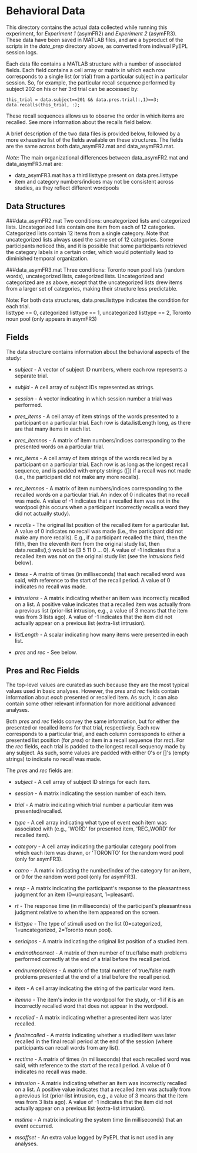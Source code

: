 # Behavioral Data

This directory contains the actual data collected while running this
experiment, for _Experiment 1_ (asymFR2) and _Experiment 2_
(asymFR3).  These data have been saved in MATLAB files, and are a
byproduct of the scripts in the *data_prep* directory above, as
converted from indivual PyEPL session logs.

Each data file contains a MATLAB structure with a number of associated
fields.  Each field contains a cell array or matrix in which each row
corresponds to a single list (or trial) from a particular subject in a
particular session.  So, for example, the particular recall sequence
performed by subject 202 on his or her 3rd trial can be accessed by:
```
this_trial = data.subject==201 && data.pres.trial(:,1)==3;
data.recalls(this_trial, :);
```
These recall sequences allows us to observe the order in which items
are recalled.  See more information about the recalls field below.

A brief description of the two data files is provided below, followed
by a more exhaustive list of the fields available on these
structures. The fields are the same across both data_asymFR2.mat and
data_asymFR3.mat.

_Note:_ The main organizational differences between data_asymFR2.mat
and data_asymFR3.mat are:
* data_asymFR3.mat has a third listtype present on data.pres.listtype
* item and category numbers/indices may not be consistent across
studies, as they reflect different wordpools

## Data Structures

###data_asymFR2.mat
  Two conditions: uncategorized lists and categorized lists.
  Uncategorized lists contain one item from each of 12 categories.
  Categorized lists contain 12 items from a single category.  Note
  that uncategorized lists always used the same set of 12 categories.
  Some participants noticed this, and it is possible that some
  participants retrieved the category labels in a certain order, which
  would potentially lead to diminished temporal organization.

###data_asymFR3.mat
  Three conditions: Toronto noun pool lists (random words),
  uncategorized lists, categorized lists.  Uncategorized and
  categorized are as above, except that the uncategorized lists drew
  items from a larger set of categories, making their structure less
  predictable.

Note: For both data structures, data.pres.listtype indicates the condition for each trial.  
listtype == 0, categorized
listtype == 1, uncategorized
listtype == 2, Toronto noun pool (only appears in asymFR3) 


## Fields

The data structure contains information about the behavioral aspects
of the study:

* *subject* - A vector of subject ID numbers, where each row
   represents a separate trial.

* *subjid* - A cell array of subject IDs represented as strings.

* *session* - A vector indicating in which session number a trial was
   performed.

* *pres_items* - A cell array of item strings of the words presented
   to a participant on a particular trial.  Each row is
   data.listLength long, as there are that many items in each list.

* *pres_itemnos* - A matrix of item numbers/indices corresponding to
   the presented words on a particular trial.

* *rec_items* - A cell array of item strings of the words recalled by
   a participant on a particular trial.  Each row is as long as the
   longest recall sequence, and is padded with empty strings ([]) if a
   recall was not made (i.e., the participant did not make any more
   recalls).

* *rec_itemnos* - A matrix of item numbers/indices corresponding to
   the recalled words on a particular trial.  An index of 0 indicates
   that no recall was made.  A value of -1 indicates that a recalled
   item was not in the wordpool (this occurs when a participant
   incorrectly recalls a word they did not actually study).

* *recalls* - The original list position of the recalled item for a
   particular list.  A value of 0 indicates no recall was made (i.e.,
   the participant did not make any more recalls). E.g., if a
   participant recalled the third, then the fifth, then the eleventh
   item from the original study list, then data.recalls(i,:) would be
   [3 5 11 0 ... 0].  A value of -1 indicates that a recalled item was
   not on the original study list (see the _intrusions_ field below).

* *times* - A matrix of times (in milliseconds) that each recalled
   word was said, with reference to the start of the recall period.  A
   value of 0 indicates no recall was made.

* *intrusions* - A matrix indicating whether an item was incorrectly
   recalled on a list.  A positive value indicates that a recalled
   item was actually from a previous list (prior-list intrusion, e.g.,
   a value of 3 means that the item was from 3 lists ago).  A value of
   -1 indicates that  the item did not actually appear on a previous
   list (extra-list intrusion).

* *listLength* - A scalar indicating how many items were presented in
   each list.

* *pres* and *rec* - See below.

## Pres and Rec Fields

The top-level values are curated as such because they are the most
typical values used in basic analyses.  However, the _pres_ and _rec_
fields contain information about _each_ presented or recalled item.
As such, it can also contain some other relevant information for more
additional advanced analyses.

Both _pres_ and _rec_ fields convey the same information, but for
either the presented or recalled items for that trial, respectively.
Each row corresponds to a particular trial, and each column
corresponds to either a presented list position (for _pres_) or item in
a recall sequence (for _rec_).  For the _rec_ fields, each trial is
padded to the longest recall sequency made by any subject.  As such,
some values are padded with either 0's or []'s (empty strings) to
indicate no recall was made.

The _pres_ and _rec_ fields are:

* *subject* - A cell array of subject ID strings for each item.

* *session* - A matrix indicating the session number of each item.

* *trial* - A matrix indicating which trial number a particular item
   was presented/recalled.

* *type* - A cell array indicating what type of event each item was
   associated with (e.g., 'WORD' for presented item, 'REC_WORD' for
   recalled item).

* *category* - A cell array indicating the particular category pool
   from which each item was drawn, or 'TORONTO' for the random word
   pool (only for asymFR3).

* *catno* - A matrix indicating the number/index of the category for
   an item, or 0 for the random word pool (only for asymFR3).

* *resp* - A matrix indicating the participant's response to the
   pleasantness judgment for an item (0=unpleasant, 1=pleasant).

* *rt* - The response time (in milliseconds) of the participant's
   pleasantness judgment relative to when the item appeared on the
   screen.

* *listtype* - The type of stimuli used on the list (0=categorized,
   1=uncategorized, 2=Toronto noun pool).

* *serialpos* - A matrix indicating the original list position of a
   studied item.

* *endmathcorrect* - A matrix of then number of true/false math
   problems performed correctly at the end of a trial before the
   recall period.

* *endnumproblems* - A matrix of the total number of true/false math
   problems presented at the end of a trial before the recall period.

* *item* - A cell array indicating the string of the particular word
   item.

* *itemno* - The item's index in the wordpool for the study, or -1 if
   it is an incorrectly recalled word that does not appear in the
   wordpool.

* *recalled* - A matrix indicating whether a presented item was later
   recalled.

* *finalrecalled* - A matrix indicating whether a studied item was later
   recalled in the final recall period at the end of the session
   (where participants can recall words from any list).

* *rectime* - A matrix of times (in milliseconds) that each recalled
   word was said, with reference to the start of the recall period.  A
   value of 0 indicates no recall was made.

* *intrusion* - A matrix indicating whether an item was incorrectly
   recalled on a list.  A positive value indicates that a recalled
   item was actually from a previous list (prior-list intrusion, e.g.,
   a value of 3 means that the item was from 3 lists ago).  A value of
   -1 indicates that  the item did not actually appear on a previous
   list (extra-list intrusion).

* *mstime* - A matrix indicating the system time (in milliseconds)
   that an event occurred.

* *msoffset* - An extra value logged by PyEPL that is not used in
   any analyses.
